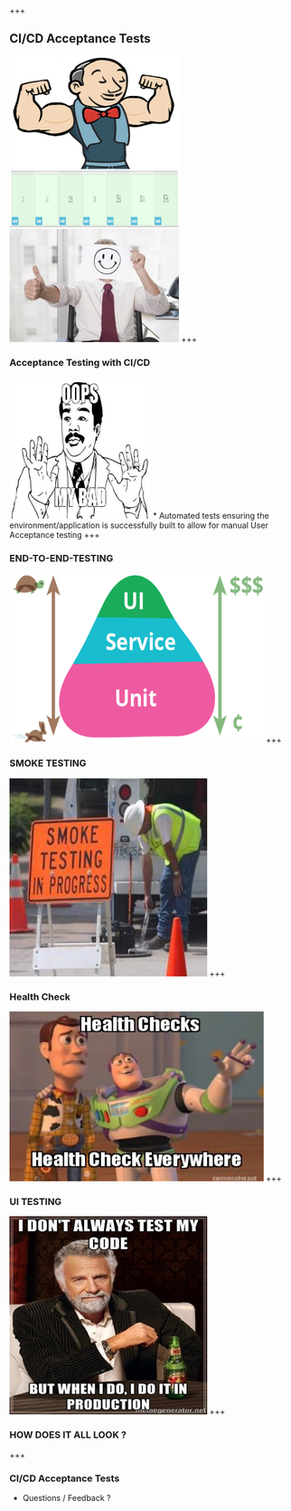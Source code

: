 +++
## CI/CD Acceptance Tests
<img src="./assets/championJenkins.jpeg" width="300" height="200"/>
<img src="./assets/passingJenkins.jpg" width="300" height="100"/>
<img src="./assets/yay.jpg" width="300" height="200"/>
+++

### Acceptance Testing with CI/CD
<img src="./assets/oops.jpg" width="250" height="250"/>
  * Automated tests ensuring the environment/application is successfully built to allow for manual User Acceptance testing
+++

### END-TO-END-TESTING
<img src="./assets/endToEnd.jpeg" width="450" height="300"/>
+++

### SMOKE TESTING
<img src="./assets/smoketest.jpg" width="350" height="350"/>
+++

### Health Check
<img src="./assets/health_check.jpg" width="450" height="300"/>
+++

### UI TESTING
<img src="./assets/dont-always-test.jpg" width="350" height="350" />
+++

### HOW DOES IT ALL LOOK ?
+++

### CI/CD Acceptance Tests
  * Questions / Feedback ?
